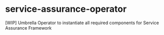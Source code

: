 # service-assurance-operator
[WIP] Umbrella Operator to instantiate all required components for Service Assurance Framework
